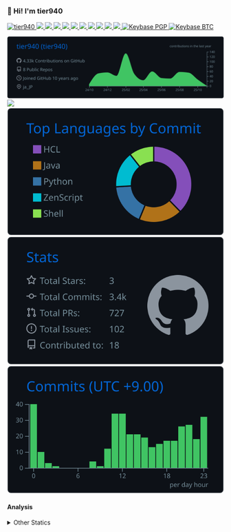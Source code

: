 ### 👋 Hi! I'm tier940

<p align="left"> 
  <a href="https://github.com/tier940/tier940/">
    <img src="https://komarev.com/ghpvc/?username=tier940" alt="tier940" />
  </a>
  <a href="http://twitter.com/tier940">
    <img height="20" src="https://img.shields.io/twitter/follow/tier940?label=Twitter&logo=twitter&style=flat" />
  </a>
  <a href="https://github.com/tier940">
    <img height="20" src="https://img.shields.io/github/followers/tier940?label=follow&logo=github&style=flat" />
  </a>
  <a href="https://www.reddit.com/user/tier940">
    <img height="20" src="https://img.shields.io/reddit/user-karma/combined/tier940?label=Reddit&logo=reddit&style=flat" />
  </a>
  <a href="https://stackoverflow.com/users/17317833/tier940">
    <img height="20" src="https://img.shields.io/stackexchange/stackoverflow/r/17317833?label=StackOverflow&logo=stack-overflow&style=flat" />
  </a>
  <a href="https://zenn.dev/tier940">
    <img height="20" src="https://zenn.badge.nikaera.com/s/tier940/likes" />
  </a>
  <a href="https://zenn.dev/tier940">
    <img height="20" src="https://zenn.badge.nikaera.com/s/tier940/followers" />
  </a>
  <a href="https://zenn.dev/tier940">
    <img height="20" src="https://zenn.badge.nikaera.com/s/tier940/articles" />
  </a>
  <a href="http://qiita.com/tier940">
    <img height="20" src="https://qiita-badge.apiapi.app/s/tier940/posts.svg" />
  </a>
  <a href="http://qiita.com/tier940">
    <img height="20" src="https://qiita-badge.apiapi.app/s/tier940/contributions.svg" />
  </a>
  <a href="https://github.com/tier940/tier940/">
    <img height="20" src="https://github.com/tier940/tier940/actions/workflows/main.yml/badge.svg" />
  </a>
  <a href="https://keybase.io/tier940">
    <img alt="Keybase PGP" src="https://img.shields.io/keybase/pgp/tier940">
  </a>
  <a href="https://keybase.io/tier940">
    <img alt="Keybase BTC" src="https://img.shields.io/keybase/btc/tier940">
  </a>
</p>

[![](https://raw.githubusercontent.com/tier940/tier940/main/profile-summary-card-output/github_dark/0-profile-details.svg)](https://github.com/vn7n24fzkq/github-profile-summary-cards)
[![](https://raw.githubusercontent.com/tier940/tier940/main/profile-summary-card-output/github_dark/1-repos-per-language.svg)](https://github.com/vn7n24fzkq/github-profile-summary-cards) [![](https://raw.githubusercontent.com/tier940/tier940/main/profile-summary-card-output/github_dark/2-most-commit-language.svg)](https://github.com/vn7n24fzkq/github-profile-summary-cards)
[![](https://raw.githubusercontent.com/tier940/tier940/main/profile-summary-card-output/github_dark/3-stats.svg)](https://github.com/vn7n24fzkq/github-profile-summary-cards) [![](https://raw.githubusercontent.com/tier940/tier940/main/profile-summary-card-output/github_dark/4-productive-time.svg)](https://github.com/vn7n24fzkq/github-profile-summary-cards)


#### Analysis
<!-- <img height="150" src="https://github.com/tier940/tier940/blob/master/images/stat.svg" alt="Alternative Text"/> -->

<details>
  <summary>Other Statics</summary>
  <!--START_SECTION:waka-->
![Code Time](http://img.shields.io/badge/Code%20Time-5%2C470%20hrs%202%20mins-blue)

**🐱 My GitHub Data** 

> 📦 47.7 kB Used in GitHub's Storage 
 > 
> 💼 Opted to Hire
 > 
> 📜 13 Public Repositories 
 > 
> 🔑 6 Private Repositories 
 > 
**I'm an Early 🐤** 

```text
🌞 Morning                2694 commits        ████░░░░░░░░░░░░░░░░░░░░░   16.21 % 
🌆 Daytime                6059 commits        █████████░░░░░░░░░░░░░░░░   36.46 % 
🌃 Evening                6160 commits        █████████░░░░░░░░░░░░░░░░   37.07 % 
🌙 Night                  1705 commits        ███░░░░░░░░░░░░░░░░░░░░░░   10.26 % 
```
📅 **I'm Most Productive on Saturday** 

```text
Monday                   1784 commits        ███░░░░░░░░░░░░░░░░░░░░░░   10.74 % 
Tuesday                  2575 commits        ████░░░░░░░░░░░░░░░░░░░░░   15.50 % 
Wednesday                1995 commits        ███░░░░░░░░░░░░░░░░░░░░░░   12.01 % 
Thursday                 1735 commits        ███░░░░░░░░░░░░░░░░░░░░░░   10.44 % 
Friday                   2397 commits        ████░░░░░░░░░░░░░░░░░░░░░   14.42 % 
Saturday                 3182 commits        █████░░░░░░░░░░░░░░░░░░░░   19.15 % 
Sunday                   2950 commits        ████░░░░░░░░░░░░░░░░░░░░░   17.75 % 
```


📊 **This Week I Spent My Time On** 

```text
🕑︎ Time Zone: Asia/Tokyo

💬 Programming Languages: 
Other                    31 hrs 53 mins      ██████████████████░░░░░░░   73.48 % 
YAML                     5 hrs 45 mins       ███░░░░░░░░░░░░░░░░░░░░░░   13.27 % 
Markdown                 2 hrs 3 mins        █░░░░░░░░░░░░░░░░░░░░░░░░   04.76 % 
Python                   1 hr 12 mins        █░░░░░░░░░░░░░░░░░░░░░░░░   02.78 % 
HCL                      38 mins             ░░░░░░░░░░░░░░░░░░░░░░░░░   01.49 % 

🔥 Editors: 
Chrome                   34 hrs 40 mins      ████████████████████░░░░░   79.86 % 
VS Code                  8 hrs 31 mins       █████░░░░░░░░░░░░░░░░░░░░   19.62 % 
IntelliJ IDEA            13 mins             ░░░░░░░░░░░░░░░░░░░░░░░░░   00.52 % 

💻 Operating System: 
Windows                  34 hrs 52 mins      ████████████████████░░░░░   80.36 % 
Linux                    8 hrs 31 mins       █████░░░░░░░░░░░░░░░░░░░░   19.64 % 
```

**I Mostly Code in Java** 

```text
Java                     13 repos            ████████████░░░░░░░░░░░░░   48.15 % 
HCL                      3 repos             ███░░░░░░░░░░░░░░░░░░░░░░   11.11 % 
ZenScript                3 repos             ███░░░░░░░░░░░░░░░░░░░░░░   11.11 % 
Shell                    2 repos             ██░░░░░░░░░░░░░░░░░░░░░░░   07.41 % 
Python                   1 repo              █░░░░░░░░░░░░░░░░░░░░░░░░   03.70 % 
```



**Timeline**

![Lines of Code chart](https://raw.githubusercontent.com/tier940/tier940/main/assets/bar_graph.png)


 Last Updated on 31/03/2025 00:08:32 UTC
<!--END_SECTION:waka-->
</details>
